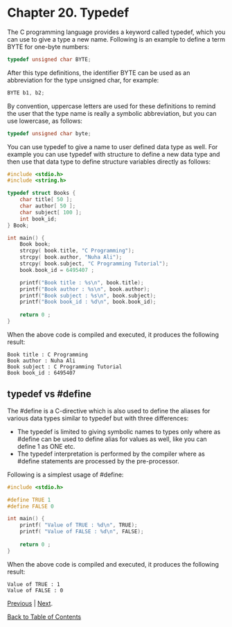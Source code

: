# Chapter 20. Typedef

The C programming language provides a keyword called typedef, which you can use to give a type a new name. Following is an example to define a term BYTE for one-byte numbers:

```c
typedef unsigned char BYTE;
```

After this type definitions, the identifier BYTE can be used as an abbreviation for the type unsigned char, for example:

```c
BYTE b1, b2;
```

By convention, uppercase letters are used for these definitions to remind the user that the type name is really a symbolic abbreviation, but you can use lowercase, as follows:

```c
typedef unsigned char byte;
```

You can use typedef to give a name to user defined data type as well. For example you can use typedef with structure to define a new data type and then use that data type to define structure variables directly as follows:

```c
#include <stdio.h>
#include <string.h>

typedef struct Books {
    char title[ 50 ];
    char author[ 50 ];
    char subject[ 100 ];
    int book_id;
} Book;

int main() {
    Book book;
    strcpy( book.title, "C Programming");
    strcpy( book.author, "Nuha Ali");
    strcpy( book.subject, "C Programming Tutorial");
    book.book_id = 6495407 ;

    printf("Book title : %s\n", book.title);
    printf("Book author : %s\n", book.author);
    printf("Book subject : %s\n", book.subject);
    printf("Book book_id : %d\n", book.book_id);
    
    return 0 ;
}
```

When the above code is compiled and executed, it produces the following result:

```console
Book title : C Programming
Book author : Nuha Ali
Book subject : C Programming Tutorial
Book book_id : 6495407
```

## typedef vs #define

The #define is a C-directive which is also used to define the aliases for various data types similar to typedef but with three differences:

- The typedef is limited to giving symbolic names to types only where as #define can be used to define alias for values as well, like you can define 1 as ONE etc.
- The typedef interpretation is performed by the compiler where as #define statements are processed by the pre-processor.

Following is a simplest usage of #define:

```c
#include <stdio.h>

#define TRUE 1
#define FALSE 0

int main() {
    printf( "Value of TRUE : %d\n", TRUE);
    printf( "Value of FALSE : %d\n", FALSE);
    
    return 0 ;
}
```

When the above code is compiled and executed, it produces the following result:

```console
Value of TRUE : 1
Value of FALSE : 0
```

[Previous](/Chapter19._Bit_Fields/README.md "Chapter 19. Bit Fields") | [Next](/Chapter21._Input_and_Output/README.md "Chapter 21. Input & Output").

[Back to Table of Contents](../README.md "Table of Contents")
